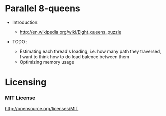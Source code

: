 # Parallel 8-queens

* Introduction:
    * http://en.wikipedia.org/wiki/Eight_queens_puzzle

* TODO :
    * Estimating each thread's loading, i.e. how many path they traversed, I
      want to think how to do load balence between them
    * Optimizing memory usage

# Licensing
### MIT License
http://opensource.org/licenses/MIT
